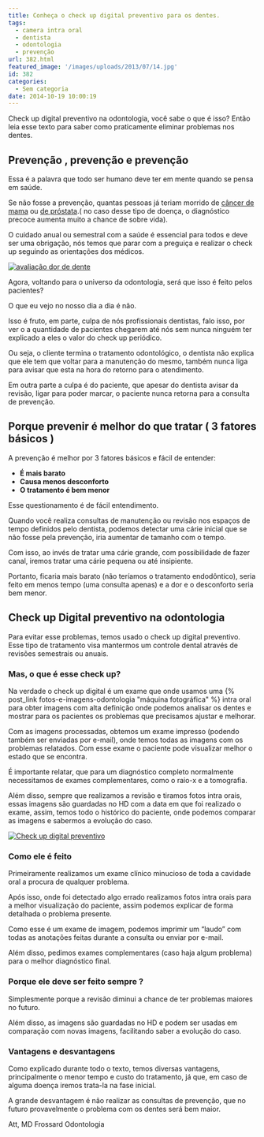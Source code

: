 ```yaml
---
title: Conheça o check up digital preventivo para os dentes.
tags:
  - camera intra oral
  - dentista
  - odontologia
  - prevenção
url: 382.html
featured_image: '/images/uploads/2013/07/14.jpg'
id: 382
categories:
  - Sem categoria
date: 2014-10-19 10:00:19
---
```


Check up digital preventivo na odontologia, você sabe o que é isso? Então leia esse texto para saber como praticamente eliminar problemas nos dentes.

Prevenção , prevenção e prevenção 
----------------------------------

Essa é a palavra que todo ser humano deve ter em mente quando se pensa em saúde. 

Se não fosse a prevenção, quantas pessoas já teriam morrido de [câncer de mama](http://www2.inca.gov.br/wps/wcm/connect/tiposdecancer/site/home/mama/cancer_mama+) ou [de próstata](http://www2.inca.gov.br/wps/wcm/connect/tiposdecancer/site/home/prostata/definicao).( no caso desse tipo de doença, o diagnóstico precoce aumenta muito a chance de sobre vida). 

O cuidado anual ou semestral com a saúde é essencial para todos e deve ser uma obrigação, nós temos que parar com a preguiça e realizar o check up seguindo as orientações dos médicos. 

[![avaliação dor de dente](/images/uploads/2014/11/avaliação-dor-de-dente.jpg)](/images/uploads/2014/11/avaliação-dor-de-dente.jpg) 

Agora, voltando para o universo da odontologia, será que isso é feito pelos pacientes? 

O que eu vejo no nosso dia a dia é não. 

Isso é fruto, em parte, culpa de nós profissionais dentistas, falo isso, por ver o a quantidade de pacientes chegarem até nós sem nunca ninguém ter explicado a eles o valor do check up periódico. 

Ou seja, o cliente termina o tratamento odontológico, o dentista não explica que ele tem que voltar para a manutenção do mesmo, também nunca liga para avisar que esta na hora do retorno para o atendimento. 

Em outra parte a culpa é do paciente, que apesar do dentista avisar da revisão, ligar para poder marcar, o paciente nunca retorna para a consulta de prevenção.

Porque prevenir é melhor do que tratar ( 3 fatores básicos )
------------------------------------------------------------

A prevenção é melhor por 3 fatores básicos e fácil de entender: 
* **É mais barato** 
* **Causa menos desconforto** 
* **O tratamento é bem menor** 

Esse questionamento é de fácil entendimento. 

Quando você realiza consultas de manutenção ou revisão nos espaços de tempo definidos pelo dentista, podemos detectar uma cárie inicial que se não fosse pela prevenção, iria aumentar de tamanho com o tempo. 

Com isso, ao invés de tratar uma cárie grande, com possibilidade de fazer canal, iremos tratar uma cárie pequena ou até insipiente. 

Portanto, ficaria mais barato (não teríamos o tratamento endodôntico), seria feito em menos tempo (uma consulta apenas) e a dor e o desconforto seria bem menor.

Check up Digital preventivo na odontologia
------------------------------------------

Para evitar esse problemas, temos usado o check up digital preventivo. Esse tipo de tratamento visa mantermos um controle dental através de revisões semestrais ou anuais.

### Mas, o que é esse check up?

Na verdade o check up digital é um exame que onde usamos uma {% post_link fotos-e-imagens-odontologia "máquina fotográfica" %} intra oral para obter imagens com alta definição onde podemos analisar os dentes e mostrar para os pacientes os problemas que precisamos ajustar e melhorar. 

Com as imagens processadas, obtemos um exame impresso (podendo também ser enviadas por e-mail), onde temos todas as imagens com os problemas relatados. Com esse exame o paciente pode visualizar melhor o estado que se encontra. 

É importante relatar, que para um diagnóstico completo normalmente necessitamos de exames complementares, como o raio-x e a tomografia. 

Além disso, sempre que realizamos a revisão e tiramos fotos intra orais, essas imagens são guardadas no HD com a data em que foi realizado o exame, assim, temos todo o histórico do paciente, onde podemos comparar as imagens e sabermos a evolução do caso. 

[![Check up digital preventivo](/images/uploads/2013/11/Check-up-digital-preventivo.png)](/images/uploads/2013/11/Check-up-digital-preventivo.png)

### Como ele é feito

Primeiramente realizamos um exame clínico minucioso de toda a cavidade oral a procura de qualquer problema. 

Após isso, onde foi detectado algo errado realizamos fotos intra orais para a melhor visualização do paciente, assim podemos explicar de forma detalhada o problema presente. 

Como esse é um exame de imagem, podemos imprimir um “laudo” com todas as anotações feitas durante a consulta ou enviar por e-mail. 

Além disso, pedimos exames complementares (caso haja algum problema) para o melhor diagnóstico final.

### Porque ele deve ser feito sempre ?

Simplesmente porque a revisão diminui a chance de ter problemas maiores no futuro. 

Além disso, as imagens são guardadas no HD e podem ser usadas em comparação com novas imagens, facilitando saber a evolução do caso.

### Vantagens e desvantagens

Como explicado durante todo o texto, temos diversas vantagens, principalmente o menor tempo e custo do tratamento, já que, em caso de alguma doença iremos trata-la na fase inicial. 

A grande desvantagem é não realizar as consultas de prevenção, que no futuro provavelmente o problema com os dentes será bem maior.

Att,
MD Frossard Odontologia  